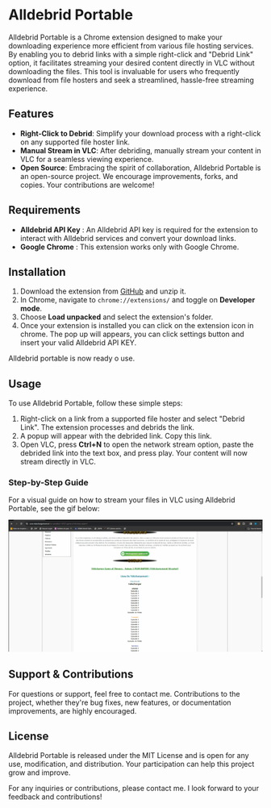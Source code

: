 # Alldebrid Portable

Alldebrid Portable is a Chrome extension designed to make your downloading experience more efficient from various file hosting services. By enabling you to debrid links with a simple right-click and "Debrid Link" option, it facilitates streaming your desired content directly in VLC without downloading the files. This tool is invaluable for users who frequently download from file hosters and seek a streamlined, hassle-free streaming experience.

## Features

- **Right-Click to Debrid**: Simplify your download process with a right-click on any supported file hoster link.
- **Manual Stream in VLC**: After debriding, manually stream your content in VLC for a seamless viewing experience.
- **Open Source**: Embracing the spirit of collaboration, Alldebrid Portable is an open-source project. We encourage improvements, forks, and copies. Your contributions are welcome!

## Requirements

- **Alldebrid API Key** : An Alldebrid API key is required for the extension to interact with Alldebrid services and convert your download links.
- **Google Chrome** : This extension works only with Google Chrome. 

## Installation

1. Download the extension from [GitHub](https://github.com/ValentinGuicheteau/AlldebridPortable) and unzip it.
2. In Chrome, navigate to `chrome://extensions/` and toggle on **Developer mode**.
3. Choose **Load unpacked** and select the extension's folder.
4. Once your extension is installed you can click on the extension icon in chrome. The pop up will appears, you can click settings button and insert your valid Alldebrid API KEY.

Alldebrid portable is now ready o use.

## Usage

To use Alldebrid Portable, follow these simple steps:

1. Right-click on a link from a supported file hoster and select "Debrid Link". The extension processes and debrids the link.
2. A popup will appear with the debrided link. Copy this link.
3. Open VLC, press **Ctrl+N** to open the network stream option, paste the debrided link into the text box, and press play. Your content will now stream directly in VLC.

### Step-by-Step Guide

For a visual guide on how to stream your files in VLC using Alldebrid Portable, see the gif below:

![Step-by-step usage gif](./alldebrid_portable.gif)

## Support & Contributions

For questions or support, feel free to contact me. Contributions to the project, whether they're bug fixes, new features, or documentation improvements, are highly encouraged.

## License

Alldebrid Portable is released under the MIT License and is open for any use, modification, and distribution. Your participation can help this project grow and improve.

For any inquiries or contributions, please contact me. I look forward to your feedback and contributions!

